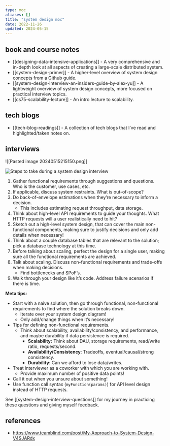 ```yaml
---
type: moc
aliases: []
title: "system design moc"
date: 2022-11-26
updated: 2024-05-15
---
```


## book and course notes

- [[designing-data-intensive-applications]] - A very comprehensive and in-depth look at all aspects of creating a large-scale distributed system.
- [[system-design-primer]] - A higher-level overview of system design concepts from a Github guide.
- [[system-design-interview-an-insiders-guide-by-alex-yu]] - A lightweight overview of system design concepts, more focused on practical interview topics.
- [[cs75-scalability-lecture]] - An intro lecture to scalability.

## tech blogs

- [[tech-blog-readings]] - A collection of tech blogs that I’ve read and highlighted/taken notes on.

## interviews

![[Pasted image 20240515215150.png]]

![Steps to take during a system design interview](https://github.com/ashishps1/awesome-system-design-resources/raw/main/diagrams/interview-template.png)

1. Gather functional requirements through suggestions and questions. Who is the customer, use cases, etc.
2. If applicable, discuss system restraints. What is out-of-scope?
3. Do back-of-envelope estimations when they’re necessary to inform a decision.
	- This includes estimating request throughput, data storage.
4. Think about high-level API requirements to guide your thoughts. What HTTP requests will a user realistically need to hit?
5. Sketch out a high-level system design, that can cover the main non-functional components, making sure to justify decisions and only add details when necessary!
6. Think about a couple database tables that are relevant to the solution; pick a database technology at this time.
7. Before talking about scaling, perfect the design for a single user, making sure all the functional requirements are achieved.
8. Talk about scaling. Discuss non-functional requirements and trade-offs when making decisions.
	- Find bottlenecks and SPoF’s.
9. Walk through your design like it’s code. Address failure scenarios if there is time.

**Meta tips:**

- Start with a naive solution, then go through functional, non-functional requirements to find where the solution breaks down.
	- Iterate over your system design diagram!
	- Only add/change things when it’s necessary!
- Tips for defining non-functional requirements.
	- Think about scalability, availability/consistency, and performance, and maybe durability if data persistence is required.
		- **Scalability:** Think about DAU, storage requirements, read/write ratio, requests/second.
		- **Availability/Consistency**: Tradeoffs, eventual/causal/strong consistency.
		- **Durability**: Can we afford to lose data/writes.
- Treat interviewer as a coworker with which you are working with.
	- Provide maximum number of positive data points!
- Call it out when you unsure about something!
- Use function call syntax (`myFunction(params)`) for API level design instead of HTTP requests.

See [[system-design-interview-questions]] for my journey in practicing these questions and giving myself feedback.

## references

- https://www.teamblind.com/post/My-Approach-to-System-Design-V4SJARdx
